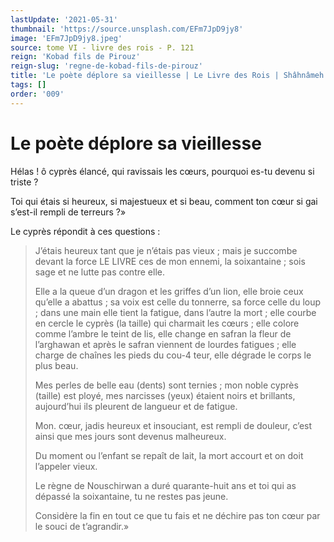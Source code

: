 ```yaml
---
lastUpdate: '2021-05-31'
thumbnail: 'https://source.unsplash.com/EFm7JpD9jy8'
image: 'EFm7JpD9jy8.jpeg'
source: tome VI - livre des rois - P. 121
reign: 'Kobad fils de Pirouz'
reign-slug: 'regne-de-kobad-fils-de-pirouz'
title: 'Le poète déplore sa vieillesse | Le Livre des Rois | Shâhnâmeh'
tags: []
order: '009'
---
```


# Le poète déplore sa vieillesse

Hélas ! ô cyprès élancé, qui ravissais les cœurs, pourquoi es-tu devenu si triste ?

Toi qui étais si heureux, si majestueux et si beau, comment ton cœur si gai s’est-il rempli de terreurs ?»

Le cyprès répondit à ces questions :

> J’étais heureux tant que je n’étais pas vieux ; mais je succombe devant la force LE LIVRE ces de mon ennemi, la soixantaine ; sois sage et ne lutte pas contre elle.
>
> Elle a la queue d’un dragon et les griffes d’un lion, elle broie ceux qu’elle a abattus ; sa voix est celle du tonnerre, sa force celle du loup ; dans une main elle tient la fatigue, dans l’autre la mort ; elle courbe en cercle le cyprès (la taille) qui charmait les cœurs ; elle colore comme l’ambre le teint de lis, elle change en safran la fleur de l’arghawan et après le safran viennent de lourdes fatigues ; elle charge de chaînes les pieds du cou-4 teur, elle dégrade le corps le plus beau.
>
> Mes perles de belle eau (dents) sont ternies ; mon noble cyprès (taille) est ployé, mes narcisses (yeux) étaient noirs et brillants, aujourd’hui ils pleurent de langueur et de fatigue.
>
> Mon. cœur, jadis heureux et insouciant, est rempli de douleur, c’est ainsi que mes jours sont devenus malheureux.
>
> Du moment ou l’enfant se repaît de lait, la mort accourt et on doit l’appeler vieux.
>
> Le règne de Nouschirwan a duré quarante-huit ans et toi qui as dépassé la soixantaine, tu ne restes pas jeune.
>
> Considère la fin en tout ce que tu fais et ne déchire pas ton cœur par le souci de t’agrandir.»
